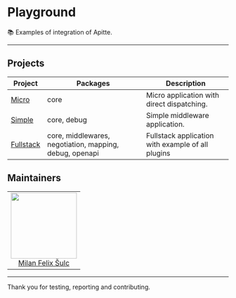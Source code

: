 # Playground

:books: Examples of integration of Apitte.

-----

## Projects

| Project | Packages | Description |
|---------|----------|-------------|
| [Micro](https://github.com/apitte/playground/tree/master/micro) | core | Micro application with direct dispatching. |
| [Simple](https://github.com/apitte/playground/tree/master/simple) | core, debug | Simple middleware application. |
| [Fullstack](https://github.com/apitte/playground/tree/master/fullstack) | core, middlewares, negotiation, mapping, debug, openapi | Fullstack application with example of all plugins |

## Maintainers

<table>
  <tbody>
    <tr>
      <td align="center">
        <a href="https://github.com/f3l1x">
            <img width="150" height="150" src="https://avatars2.githubusercontent.com/u/538058?v=3&s=150">
        </a>
        </br>
        <a href="https://github.com/f3l1x">Milan Felix Šulc</a>
      </td>
    </tr>
  <tbody>
</table>

---

Thank you for testing, reporting and contributing.
